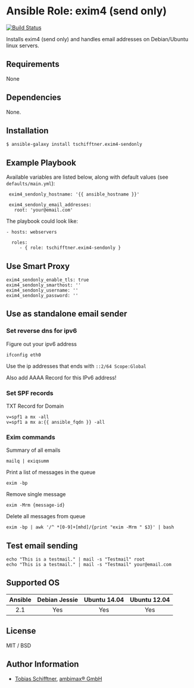 # Ansible Role: exim4 (send only)

[![Build Status](https://travis-ci.org/tschifftner/ansible-role-exim4-sendonly.svg)](https://travis-ci.org/tschifftner/ansible-role-exim4-sendonly)

Installs exim4 (send only) and handles email addresses on Debian/Ubuntu linux servers.

## Requirements

None

## Dependencies

None.

## Installation

```
$ ansible-galaxy install tschifftner.exim4-sendonly
```

## Example Playbook

Available variables are listed below, along with default values (see `defaults/main.yml`):

```
 exim4_sendonly_hostname: '{{ ansible_hostname }}'
 
 exim4_sendonly_email_addresses:
   root: 'your@email.com'
```

The playbook could look like:
    
    - hosts: webservers
    
      roles:
         - { role: tschifftner.exim4-sendonly }


## Use Smart Proxy

```
exim4_sendonly_enable_tls: true
exim4_sendonly_smarthost: ''
exim4_sendonly_username: ''
exim4_sendonly_password: ''
```

## Use as standalone email sender

### Set reverse dns for ipv6

Figure out your ipv6 address
```
ifconfig eth0
```

Use the ip addresses that ends with ```::2/64 Scope:Global```

Also add AAAA Record for this IPv6 address!

### Set SPF records

TXT Record for Domain
```
v=spf1 a mx -all
v=spf1 a mx a:{{ ansible_fqdn }} -all
```

### Exim commands

Summary of all emails
```
mailq | exiqsumm
```

Print a list of messages in the queue
```
exim -bp
```

Remove single message
```
exim -Mrm {message-id}
```

Delete all messages from queue
```
exim -bp | awk '/^ *[0-9]+[mhd]/{print "exim -Mrm " $3}' | bash
```

## Test email sending
      
```
echo "This is a testmail." | mail -s "Testmail" root
echo "This is a testmail." | mail -s "Testmail" your@email.com
```

## Supported OS

Ansible          | Debian Jessie    | Ubuntu 14.04    | Ubuntu 12.04
:--------------: | :--------------: | :-------------: | :-------------: 
2.1           | Yes              | Yes             | Yes

## License

MIT / BSD

## Author Information

 - [Tobias Schifftner](https://twitter.com/tschifftner), [ambimax® GmbH](https://www.ambimax.de)
